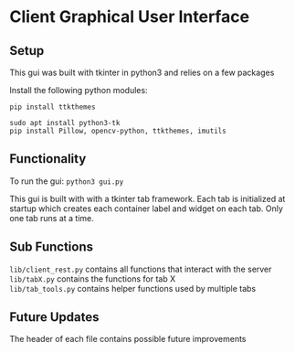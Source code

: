 # Client Graphical User Interface

## Setup
This gui was built with tkinter in python3 and relies on a few packages

Install the following python modules:  
```
pip install ttkthemes
```


```
sudo apt install python3-tk
pip install Pillow, opencv-python, ttkthemes, imutils
```
## 
## Functionality
To run the gui:
`python3 gui.py`

This gui is built with with a tkinter tab framework. Each tab is initialized at startup which creates each container label and widget on each tab. Only one tab runs at a time.

## Sub Functions
`lib/client_rest.py` contains all functions that interact with the server  
`lib/tabX.py` contains the functions for tab X  
`lib/tab_tools.py` contains helper functions used by multiple tabs  

## Future Updates
The header of each file contains possible future improvements
